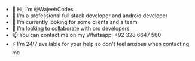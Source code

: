 - 👋 Hi, I’m @WajeehCodes
- 👀 I’m a professional full stack developer and android developer
- 🌱 I’m currently looking for some clients and a team
- 💞️ I’m looking to collaborate with pro developers
- 📫 You can contact me on my Whatsapp: +92 328 6647 560
- ⚡ I'm 24/7 available for your help so don't feel anxious when contacting me
